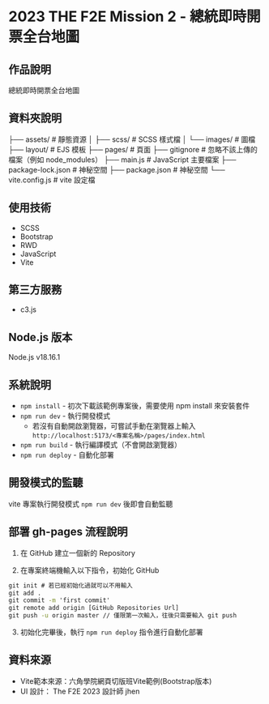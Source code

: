 
# 2023 THE F2E Mission 2 - 總統即時開票全台地圖

## 作品說明
總統即時開票全台地圖

## 資料夾說明
├── assets/            # 靜態資源
│   ├── scss/          # SCSS 樣式檔
│   └── images/        # 圖檔
├── layout/            # EJS 模板
├── pages/             # 頁面
├── gitignore          # 忽略不該上傳的檔案（例如 node_modules）
├── main.js            # JavaScript 主要檔案
├── package-lock.json  # 神秘空間
├── package.json       # 神秘空間
└── vite.config.js     # vite 設定檔

## 使用技術
- SCSS
- Bootstrap
- RWD
- JavaScript
- Vite

## 第三方服務
- c3.js

## Node.js 版本
Node.js v18.16.1

## 系統說明
- `npm install` - 初次下載該範例專案後，需要使用 npm install 來安裝套件
- `npm run dev` - 執行開發模式
  - 若沒有自動開啟瀏覽器，可嘗試手動在瀏覽器上輸入
    `http://localhost:5173/<專案名稱>/pages/index.html`
- `npm run build` - 執行編譯模式（不會開啟瀏覽器）
- `npm run deploy` - 自動化部署

## 開發模式的監聽
vite 專案執行開發模式 `npm run dev` 後即會自動監聽

## 部署 gh-pages 流程說明
1. 在 GitHub 建立一個新的 Repository

2. 在專案終端機輸入以下指令，初始化 GitHub
```cmd
git init # 若已經初始化過就可以不用輸入
git add .
git commit -m 'first commit'
git remote add origin [GitHub Repositories Url]
git push -u origin master // 僅限第一次輸入，往後只需要輸入 git push
```

3. 初始化完畢後，執行 `npm run deploy` 指令進行自動化部署

## 資料來源
  - Vite範本來源：六角學院網頁切版班Vite範例(Bootstrap版本)
  - UI 設計： The F2E 2023 設計師 jhen